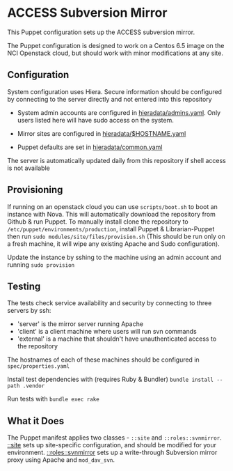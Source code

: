 ACCESS Subversion Mirror
========================

This Puppet configuration sets up the ACCESS subversion mirror.

The Puppet configuration is designed to work on a Centos 6.5 image on the NCI
Openstack cloud, but should work with minor modifications at any site.

Configuration
-------------

System configuration uses Hiera. Secure information should be configured by connecting to the server directly and not entered into this repository

 * System admin accounts are configured in
   [hieradata/admins.yaml](hieradata/admins.yaml). Only users listed here will
   have sudo access on the system.

 * Mirror sites are configured in
   [hieradata/$HOSTNAME.yaml](hieradata/svn.yaml)

 * Puppet defaults are set in [hieradata/common.yaml](hieradata/common.yaml)

The server is automatically updated daily from this repository if shell access is not available

Provisioning
------------

If running on an openstack cloud you can use `scripts/boot.sh` to boot an
instance with Nova. This will automatically download the repository from Github
& run Puppet. To manually install clone the repository to
`/etc/puppet/environments/production`, install Puppet & Librarian-Puppet then
run `sudo modules/site/files/provision.sh` (This should be run only on a fresh
machine, it will wipe any existing Apache and Sudo configuration).

Update the instance by sshing to the machine using an admin account and running
`sudo provision`

Testing
-------

The tests check service availability and security by connecting to three
servers by ssh:
 
 - 'server' is the mirror server running Apache
 - 'client' is a client machine where users will run svn commands
 - 'external' is a machine that shouldn't have unauthenticated access to the
   repository

The hostnames of each of these machines should be configured in
`spec/properties.yaml`

Install test dependencies with (requires Ruby & Bundler) `bundle install --path
.vendor`

Run tests with `bundle exec rake`

What it Does
------------

The Puppet manifest applies two classes - `::site` and `::roles::svnmirror`.
[::site](modules/site/manifests/init.pp) sets up site-specific configuration,
and should be modified for your environment.
[::roles::svnmirror](modules/roles/manifests/svnmirror.pp) sets up a
write-through Subversion mirror proxy using Apache and `mod_dav_svn`.
